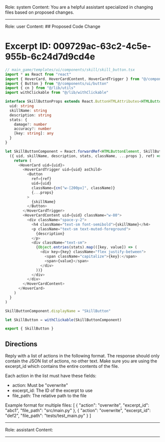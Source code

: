 Role: system
Content: You are a helpful assistant specialized in changing files based on proposed changes.
__________________
Role: user
Content: ## Proposed Code Change
# Excerpt ID: 009729ac-63c2-4c5e-955b-6c24d7d9cd4e
```typescript
// main_game/templates/ui/components/skill/skill_button.tsx
import * as React from "react"
import { HoverCard, HoverCardContent, HoverCardTrigger } from "@/components/ui/hover-card"
import { Button } from "@/components/ui/button"
import { cn } from "@/lib/utils"
import withClickable from "@/lib/withClickable"

interface SkillButtonProps extends React.ButtonHTMLAttributes<HTMLButtonElement> {
  uid: string
  skillName: string
  description: string
  stats: {
    damage?: number
    accuracy?: number
    [key: string]: any
  }
}

let SkillButtonComponent = React.forwardRef<HTMLButtonElement, SkillButtonProps>(
  ({ uid, skillName, description, stats, className, ...props }, ref) => {
    return (
      <HoverCard uid={uid}>
        <HoverCardTrigger uid={uid} asChild>
          <Button
            ref={ref}
            uid={uid}
            className={cn("w-[200px]", className)}
            {...props}
          >
            {skillName}
          </Button>
        </HoverCardTrigger>
        <HoverCardContent uid={uid} className="w-80">
          <div className="space-y-2">
            <h4 className="text-sm font-semibold">{skillName}</h4>
            <p className="text-sm text-muted-foreground">
              {description}
            </p>
            <div className="text-sm">
              {Object.entries(stats).map(([key, value]) => (
                <div key={key} className="flex justify-between">
                  <span className="capitalize">{key}:</span>
                  <span>{value}</span>
                </div>
              ))}
            </div>
          </div>
        </HoverCardContent>
      </HoverCard>
    )
  }
)

SkillButtonComponent.displayName = "SkillButton"

let SkillButton = withClickable(SkillButtonComponent)

export { SkillButton }
```

## Directions
Reply with a list of actions in the following format. The response should only contain the JSON list of actions, no other text.
Make sure you are using the excerpt_id which contains the entire contents of the file.

Each action in the list must have these fields:
- action: Must be "overwrite"
- excerpt_id: The ID of the excerpt to use
- file_path: The relative path to the file

Example format for multiple files:
[
    {
        "action": "overwrite",
        "excerpt_id": "abc1",
        "file_path": "src/main.py"
    },
    {
        "action": "overwrite",
        "excerpt_id": "def2",
        "file_path": "tests/test_main.py"
    }
]
__________________
Role: assistant
Content: 
__________________
